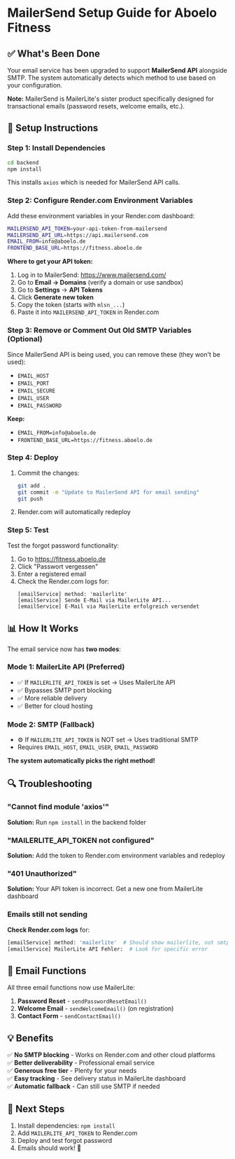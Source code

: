 # MailerSend Setup Guide for Aboelo Fitness

## ✅ What's Been Done

Your email service has been upgraded to support **MailerSend API** alongside SMTP. The system automatically detects which method to use based on your configuration.

**Note:** MailerSend is MailerLite's sister product specifically designed for transactional emails (password resets, welcome emails, etc.).

## 🚀 Setup Instructions

### Step 1: Install Dependencies

```bash
cd backend
npm install
```

This installs `axios` which is needed for MailerSend API calls.

### Step 2: Configure Render.com Environment Variables

Add these environment variables in your Render.com dashboard:

```bash
MAILERSEND_API_TOKEN=your-api-token-from-mailersend
MAILERSEND_API_URL=https://api.mailersend.com
EMAIL_FROM=info@aboelo.de
FRONTEND_BASE_URL=https://fitness.aboelo.de
```

**Where to get your API token:**
1. Log in to MailerSend: https://www.mailersend.com/
2. Go to **Email → Domains** (verify a domain or use sandbox)
3. Go to **Settings** → **API Tokens**
4. Click **Generate new token**
5. Copy the token (starts with `mlsn_...`)
6. Paste it into `MAILERSEND_API_TOKEN` in Render.com

### Step 3: Remove or Comment Out Old SMTP Variables (Optional)

Since MailerSend API is being used, you can remove these (they won't be used):
- `EMAIL_HOST`
- `EMAIL_PORT`
- `EMAIL_SECURE`
- `EMAIL_USER`
- `EMAIL_PASSWORD`

**Keep:**
- `EMAIL_FROM=info@aboelo.de`
- `FRONTEND_BASE_URL=https://fitness.aboelo.de`

### Step 4: Deploy

1. Commit the changes:
   ```bash
   git add .
   git commit -m "Update to MailerSend API for email sending"
   git push
   ```

2. Render.com will automatically redeploy

### Step 5: Test

Test the forgot password functionality:
1. Go to https://fitness.aboelo.de
2. Click "Passwort vergessen"
3. Enter a registered email
4. Check the Render.com logs for:
   ```
   [emailService] method: 'mailerlite'
   [emailService] Sende E-Mail via MailerLite API...
   [emailService] E-Mail via MailerLite erfolgreich versendet
   ```

## 📊 How It Works

The email service now has **two modes**:

### Mode 1: MailerLite API (Preferred)
- ✅ If `MAILERLITE_API_TOKEN` is set → Uses MailerLite API
- ✅ Bypasses SMTP port blocking
- ✅ More reliable delivery
- ✅ Better for cloud hosting

### Mode 2: SMTP (Fallback)
- ⚙️ If `MAILERLITE_API_TOKEN` is NOT set → Uses traditional SMTP
- Requires `EMAIL_HOST`, `EMAIL_USER`, `EMAIL_PASSWORD`

**The system automatically picks the right method!**

## 🔍 Troubleshooting

### "Cannot find module 'axios'"
**Solution:** Run `npm install` in the backend folder

### "MAILERLITE_API_TOKEN not configured"
**Solution:** Add the token to Render.com environment variables and redeploy

### "401 Unauthorized"
**Solution:** Your API token is incorrect. Get a new one from MailerLite dashboard

### Emails still not sending
**Check Render.com logs** for:
```bash
[emailService] method: 'mailerlite'  # Should show mailerlite, not smtp
[emailService] MailerLite API Fehler:  # Look for specific error
```

## 📧 Email Functions

All three email functions now use MailerLite:

1. **Password Reset** - `sendPasswordResetEmail()`
2. **Welcome Email** - `sendWelcomeEmail()` (on registration)
3. **Contact Form** - `sendContactEmail()`

## 💡 Benefits

✅ **No SMTP blocking** - Works on Render.com and other cloud platforms  
✅ **Better deliverability** - Professional email service  
✅ **Generous free tier** - Plenty for your needs  
✅ **Easy tracking** - See delivery status in MailerLite dashboard  
✅ **Automatic fallback** - Can still use SMTP if needed

## 🎯 Next Steps

1. Install dependencies: `npm install`
2. Add `MAILERLITE_API_TOKEN` to Render.com
3. Deploy and test forgot password
4. Emails should work! 🎉
